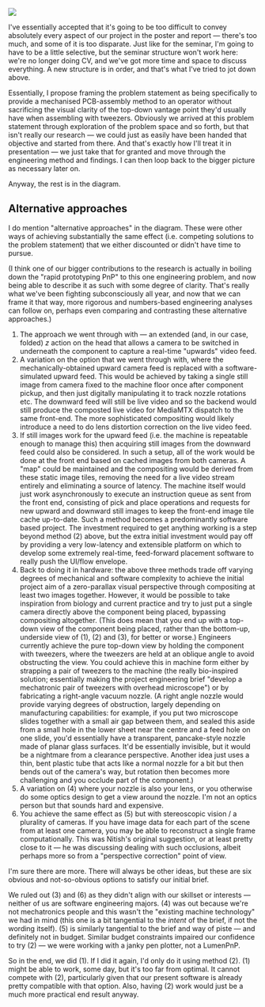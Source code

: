 ![](Image%203%201.jpeg)

I've essentially accepted that it's going to be too difficult to convey absolutely every aspect of our project in the poster and report — there's too much, and some of it is too disparate. Just like for the seminar, I'm going to have to be a little selective, but the seminar structure won't work here: we're no longer doing CV, and we've got more time and space to discuss everything. A new structure is in order, and that's what I've tried to jot down above.

Essentially, I propose framing the problem statement as being specifically to provide a mechanised PCB-assembly method to an operator without sacrificing the visual clarity of the top-down vantage point they'd usually have when assembling with tweezers. Obviously we arrived at this problem statement through exploration of the problem space and so forth, but that isn't really our research — we could just as easily have been handed that objective and started from there. And that's exactly how I'll treat it in presentation — we just take that for granted and move through the engineering method and findings. I can then loop back to the bigger picture as necessary later on.

Anyway, the rest is in the diagram.

## Alternative approaches

I do mention "alternative approaches" in the diagram. These were other ways of achieving substantially the same effect (i.e. competing solutions to the problem statement) that we either discounted or didn't have time to pursue.

(I think one of our bigger contributions to the research is actually in boiling down the "rapid prototyping PnP" to this one engineering problem, and now being able to describe it as such with some degree of clarity. That's really what we've been fighting subconsciously all year, and now that we can frame it that way, more rigorous and numbers-based engineering analyses can follow on, perhaps even comparing and contrasting these alternative approaches.)

1. The approach we went through with — an extended (and, in our case, folded) *z* action on the head that allows a camera to be switched in underneath the component to capture a real-time "upwards" video feed.
2. A variation on the option that we went through with, where the mechanically-obtained upward camera feed is replaced with a software-simulated upward feed. This would be achieved by taking a single still image from camera fixed to the machine floor once after component pickup, and then just digitally manipulating it to track nozzle rotations etc. The downward feed will still be live video and so the backend would still produce the composted live video for MediaMTX dispatch to the same front-end. The more sophisticated compositing would likely introduce a need to do lens distortion correction on the live video feed.
3. If still images work for the upward feed (i.e. the machine is repeatable enough to manage this) then acquiring still images from the downward feed could also be considered. In such a setup, all of the work would be done at the front end based on cached images from both cameras. A "map" could be maintained and the compositing would be derived from these static image tiles, removing the need for a live video stream entirely and eliminating a source of latency. The machine itself would just work asynchronously to execute an instruction queue as sent from the front end, consisting of pick and place operations and requests for new upward and downward still images to keep the front-end image tile cache up-to-date. Such a method becomes a predominantly software based project. The investment required to get anything working is a step beyond method (2) above, but the extra initial investment would pay off by providing a very low-latency and extensible platform on which to develop some extremely real-time, feed-forward placement software to really push the UI/flow envelope.
4. Back to doing it in hardware: the above three methods trade off varying degrees of mechanical and software complexity to achieve the initial project aim of a zero-parallax visual perspective through compositing at least two images together. However, it would be possible to take inspiration from biology and current practice and try to just put a single camera directly above the component being placed, bypassing compositing altogether. (This does mean that you end up with a top-down view of the component being placed, rather than the bottom-up, underside view of (1), (2) and (3), for better or worse.) Engineers currently achieve the pure top-down view by holding the component with tweezers, where the tweezers are held at an oblique angle to avoid obstructing the view. You could achieve this in machine form either by strapping a pair of tweezers to the machine (the really bio-inspired solution; essentially making the project engineering brief "develop a mechatronic pair of tweezers with overhead microscope") or by fabricating a right-angle vacuum nozzle. (A right angle nozzle would provide varying degrees of obstruction, largely depending on manufacturing capabilities: for example, if you put two microscope slides together with a small air gap between them, and sealed this aside from a small hole in the lower sheet near the centre and a feed hole on one slide, you'd essentially have a transparent, pancake-style nozzle made of planar glass surfaces. It'd be essentially invisible, but it would be a nightmare from a clearance perspective. Another idea just uses a thin, bent plastic tube that acts like a normal nozzle for a bit but then bends out of the camera's way, but rotation then becomes more challenging and you occlude part of the component.)
5. A variation on (4) where your nozzle is also your lens, or you otherwise do some optics design to get a view around the nozzle. I'm not an optics person but that sounds hard and expensive.
6. You achieve the same effect as (5) but with stereoscopic vision / a plurality of cameras. If you have image data for each part of the scene from at least one camera, you may be able to reconstruct a single frame computationally. This was Nitish's original suggestion, or at least pretty close to it — he was discussing dealing with such occlusions, albeit perhaps more so from a "perspective correction" point of view.

I'm sure there are more. There will always be other ideas, but these are six obvious and not-so-obvious options to satisfy our initial brief.

We ruled out (3) and (6) as they didn't align with our skillset or interests — neither of us are software engineering majors. (4) was out because we're not mechatronics people and this wasn't the "existing machine technology" we had in mind (this one is a bit tangential to the *intent* of the brief, if not the wording itself). (5) is similarly tangential to the brief and way of piste — and definitely not in budget. Similar budget constraints impaired our confidence to try (2) — we were working with a janky pen plotter, not a LumenPnP.

So in the end, we did (1). If I did it again, I'd only do it using method (2). (1) might be able to work, some day, but it's too far from optimal. It cannot compete with (2), particularly given that our present software is already pretty compatible with that option. Also, having (2) work would just be a much more practical end result anyway.